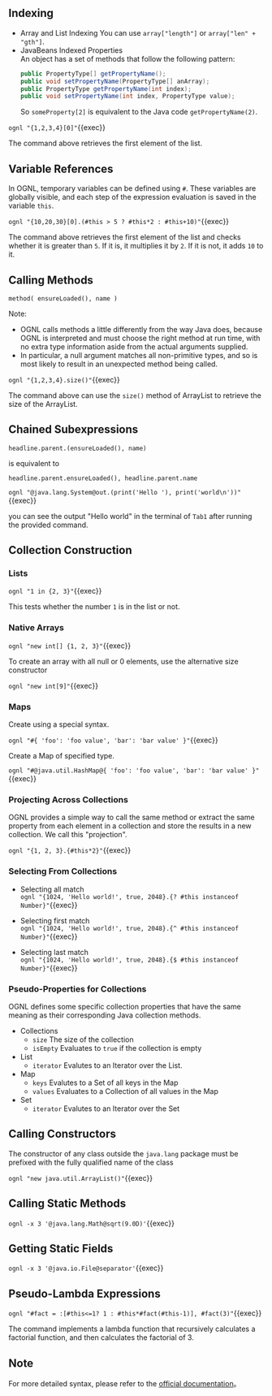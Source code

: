 ## Indexing

- Array and List Indexing
  You can use `array["length"]` or `array["len" + "gth"]`.
- JavaBeans Indexed Properties  
  An object has a set of methods that follow the following pattern:
  ```java
  public PropertyType[] getPropertyName();
  public void setPropertyName(PropertyType[] anArray);
  public PropertyType getPropertyName(int index);
  public void setPropertyName(int index, PropertyType value);
  ```
  So `someProperty[2]` is equivalent to the Java code `getPropertyName(2)`.

`ognl "{1,2,3,4}[0]"`{{exec}}

The command above retrieves the first element of the list.

## Variable References

In OGNL, temporary variables can be defined using `#`. These variables are globally visible, and each step of the expression evaluation is saved in the variable `this`.

`ognl "{10,20,30}[0].(#this > 5 ? #this*2 : #this+10)"`{{exec}}

The command above retrieves the first element of the list and checks whether it is greater than `5`. If it is, it multiplies it by `2`. If it is not, it adds `10` to it.

## Calling Methods

`method( ensureLoaded(), name )`

Note:

- OGNL calls methods a little differently from the way Java does, because OGNL is interpreted and must choose the right method at run time, with no extra type information aside from the actual arguments supplied.
- In particular, a null argument matches all non-primitive types, and so is most likely to result in an unexpected method being called.

`ognl "{1,2,3,4}.size()"`{{exec}}

The command above can use the `size()` method of ArrayList to retrieve the size of the ArrayList.

## Chained Subexpressions

`headline.parent.(ensureLoaded(), name)`

is equivalent to

`headline.parent.ensureLoaded(), headline.parent.name`

`ognl "@java.lang.System@out.(print('Hello '), print('world\n'))"`{{exec}}

you can see the output "Hello world" in the terminal of `Tab1` after running the provided command.

## Collection Construction

### Lists

`ognl "1 in {2, 3}"`{{exec}}

This tests whether the number `1` is in the list or not.

### Native Arrays

`ognl "new int[] {1, 2, 3}"`{{exec}}

To create an array with all null or 0 elements, use the alternative size constructor

`ognl "new int[9]"`{{exec}}

### Maps

Create using a special syntax.

`ognl "#{ 'foo': 'foo value', 'bar': 'bar value' }"`{{exec}}

Create a Map of specified type.

`ognl "#@java.util.HashMap@{ 'foo': 'foo value', 'bar': 'bar value' }"`{{exec}}

### Projecting Across Collections

OGNL provides a simple way to call the same method or extract the same property from each element in a collection and store the results in a new collection. We call this "projection".

`ognl "{1, 2, 3}.{#this*2}"`{{exec}}

### Selecting From Collections

- Selecting all match  
  `ognl "{1024, 'Hello world!', true, 2048}.{? #this instanceof Number}"`{{exec}}

- Selecting first match  
  `ognl "{1024, 'Hello world!', true, 2048}.{^ #this instanceof Number}"`{{exec}}

- Selecting last match  
  `ognl "{1024, 'Hello world!', true, 2048}.{$ #this instanceof Number}"`{{exec}}

### Pseudo-Properties for Collections

OGNL defines some specific collection properties that have the same meaning as their corresponding Java collection methods.

- Collections
  - `size` The size of the collection
  - `isEmpty` Evaluates to `true` if the collection is empty
- List
  - `iterator` Evalutes to an Iterator over the List.
- Map
  - `keys` Evalutes to a Set of all keys in the Map
  - `values` Evaluates to a Collection of all values in the Map
- Set
  - `iterator` Evalutes to an Iterator over the Set

## Calling Constructors

The constructor of any class outside the `java.lang` package must be prefixed with the fully qualified name of the class

`ognl "new java.util.ArrayList()"`{{exec}}

## Calling Static Methods

`ognl -x 3 '@java.lang.Math@sqrt(9.0D)'`{{exec}}

## Getting Static Fields

`ognl -x 3 '@java.io.File@separator'`{{exec}}

## Pseudo-Lambda Expressions

`ognl "#fact = :[#this<=1? 1 : #this*#fact(#this-1)], #fact(3)"`{{exec}}

The command implements a lambda function that recursively calculates a factorial function, and then calculates the factorial of 3.

## Note

For more detailed syntax, please refer to the [official documentation](https://commons.apache.org/proper/commons-ognl/language-guide.html)。
